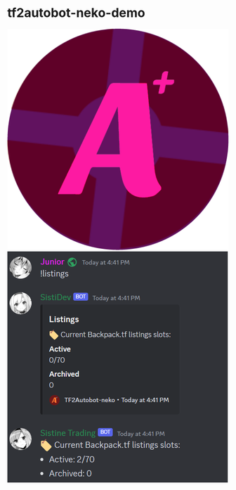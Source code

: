 # tf2autobot-neko-demo
<img src="https://raw.githubusercontent.com/joe20050108/tf2autobot-neko-resources/main/logo.png">
<br>
<img src="https://github.com/joe20050108/tf2autobot-neko-demo/blob/main/example-autobot.png?raw=true">
<br>
<img src="https://github.com/joe20050108/tf2autobot-neko-demo/blob/main/Screenshot%202023-08-04%20173754.png>
Embed
Demonstration.
